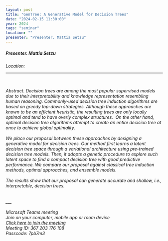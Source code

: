 ```yaml
---
layout: post
title: "GenTree: A Generative Model for Decision Trees"
date: "2024-02-15 11:30:00"
year: 2024
tags: "seminar"
location: ""
presenter: "Presenter. Mattia Setzu"
---
```

<h5>Presenter. Mattia Setzu</h5>
<em>Location: <em>
<br>
<hr>

<br><br>Abstract. Decision trees are among the most popular supervised models due to their interpretability and knowledge representation resembling human reasoning. Commonly-used decision tree induction algorithms are based on greedy top-down strategies. Although these approaches are known to be an efficient heuristic, the resulting trees are only locally optimal and tend to have overly complex structures.  On the other hand, optimal decision tree algorithms attempt to create an entire decision tree at once to achieve global optimality.<br><br>We place our proposal between these approaches by designing a generative model for decision trees. Our method first learns a latent decision tree space through a variational architecture using pre-trained decision tree models. Then, it adopts a genetic procedure to explore such latent space to find a compact decision tree with good predictive performance. We compare our proposal against classical tree induction methods, optimal approaches, and ensemble models. <br><br>The results show that our proposal can generate accurate and shallow, i.e., interpretable, decision trees.<br><br><br>___<br><br>Microsoft Teams meeting<br>Join on your computer, mobile app or room device<br><a href="https://teams.microsoft.com/l/meetup-join/19%3a511689e6d6494b2c95e95fe823c57aae%40thread.tacv2/1706633728751?context=%7b%22Tid%22%3a%22c7456b31-a220-47f5-be52-473828670aa1%22%2c%22Oid%22%3a%22729b4d16-0567-46a8-a742-d2ae1bf09a4a%22%7d" target="_blank"><u>Click here to join the meeting</u></a><br>Meeting ID: 367 203 176 108 <br>Passcode: 7pb7m3

                